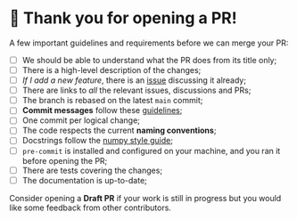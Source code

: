 # 🚧 Thank you for opening a PR!

A few important guidelines and requirements before we can merge your PR:

- [ ] We should be able to understand what the PR does from its title only;
- [ ] There is a high-level description of the changes;
- [ ] *If I add a new feature*, there is an [issue][issues] discussing it already;
- [ ] There are links to *all* the relevant issues, discussions and PRs;
- [ ] The branch is rebased on the latest `main` commit;
- [ ] **Commit messages** follow these [guidelines][git-guidelines];
- [ ] One commit per logical change;
- [ ] The code respects the current **naming conventions**;
- [ ] Docstrings follow the [numpy style guide][docstring-guidelines];
- [ ] `pre-commit` is installed and configured on your machine, and you ran it before opening the PR;
- [ ] There are tests covering the changes;
- [ ] The documentation is up-to-date;

Consider opening a **Draft PR** if your work is still in progress but you would
like some feedback from other contributors.

[issues]: https://github.com/outlines-dev/outlines/issues
[git-guidelines]: https://tbaggery.com/2008/04/19/a-note-about-git-commit-messages.html
[docstring-guidelines]: https://numpydoc.readthedocs.io/en/latest/format.html
